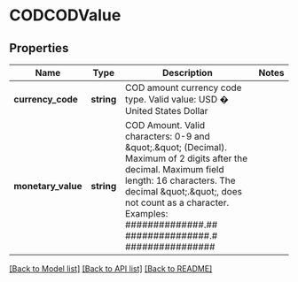 # CODCODValue

## Properties
Name | Type | Description | Notes
------------ | ------------- | ------------- | -------------
**currency_code** | **string** | COD amount currency code type. Valid value: USD � United States Dollar | 
**monetary_value** | **string** | COD Amount. Valid characters: 0-9 and \&quot;.\&quot; (Decimal).  Maximum of 2 digits after the decimal.  Maximum field length: 16 characters. The decimal \&quot;.\&quot;, does not count as a character. Examples: ##############.## ###############.# ################ | 

[[Back to Model list]](../../README.md#documentation-for-models) [[Back to API list]](../../README.md#documentation-for-api-endpoints) [[Back to README]](../../README.md)

